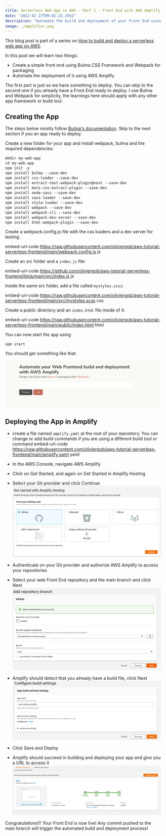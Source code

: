 ```yaml
---
title: Serverless Web App in AWS - Part 1 - Front End with AWS Amplify
date: "2022-02-27T09:02:22.284Z"
description: "Automate the build and deployment of your Front End using AWS Amplify"
image: ./amplifier.png
---
```


This blog post is part of a series on [How to build and deploy a serverless web app on AWS](../20220226-build-webapp-aws/).



In this post we will learn two things:
* Create a simple front end using Bulma CSS Framework and Webpack for packaging
* Automate the deployment of it using AWS Amplify

The first part is just so we have something to deploy. You can skip to the second one if you already have a Front End ready to deploy.
I use Bulma and Webpack for simplicity, the learnings here should apply with any other app framework or build tool.


## Creating the App
The steps below mostly follow [Bulma's documentation](https://bulma.io/documentation/customize/with-webpack/). Skip to the next section if you an app ready to deploy.

Create a new folder for your app and install webpack, bulma and the required dependencies:

```
mkdir my-web-app
cd my-web-app
npm init -y
npm install bulma --save-dev
npm install css-loader --save-dev
npm install extract-text-webpack-plugin@next --save-dev
npm install mini-css-extract-plugin --save-dev
npm install node-sass --save-dev
npm install sass-loader --save-dev
npm install style-loader --save-dev
npm install webpack --save-dev
npm install webpack-cli --save-dev
npm install webpack-dev-server --save-dev
npm install html-webpack-plugin --save-dev
```


Create a webpack.config.js file with the css loaders and a dev server for testing.

embed-url-code https://raw.githubusercontent.com/oliviergob/aws-tutorial-serverless-frontend/main/webpack.config.js js


Create an src folder and a ```index.js``` file:

embed-url-code https://github.com/oliviergob/aws-tutorial-serverless-frontend/blob/main/src/index.js js


Inside the same src folder, add a file called ```mystyles.scss```: 

embed-url-code https://raw.githubusercontent.com/oliviergob/aws-tutorial-serverless-frontend/main/src/mystyles.scss css


Create a public directory and an ```index.html``` file inside of it:

embed-url-code https://raw.githubusercontent.com/oliviergob/aws-tutorial-serverless-frontend/main/public/index.html html


You can now start the app using
```
npm start
```

You should get something like that:

![simple website](./simple-web-app.png "simple website")


## Deploying the App in Amplify

* create a file named ```amplify.yaml``` at the root of your repository. You can change or add build commands if you are using a different build tool or command
embed-url-code https://raw.githubusercontent.com/oliviergob/aws-tutorial-serverless-frontend/main/amplify.yaml yaml


* In the AWS Console, navigate AWS Amplify
* Click on Get Started, and again on Get Started in Amplify Hosting
* Select your Git provider and click Continue
![Connect to Git](./amplify-deployment-01.png "Connect to Git")
* Authenticate on your Git provider and authorize AWS Amplify to access your repositories
* Select your web Front End repository and the main branch and click Next
![Select your repo](./amplify-deployment-02.png "Select your repo")
* Amplify should detect that you already have a build file, click Next
![Build Settings](./amplify-deployment-03.png "Build Settings")
* Click Save and Deploy

* Amplify should succeed in building and deploying your app and give you a URL to access it
![Build Settings](./amplify-deployment-04.png "Build Settings")

Congratulations!!! Your Front End is now live! Any commit pushed to the main branch will trigger the automated build and deployment process!